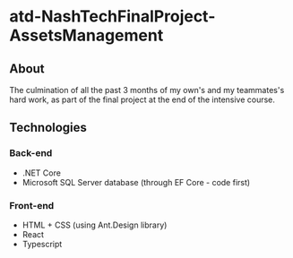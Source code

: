 # atd-NashTechFinalProject-AssetsManagement

## About
The culmination of all the past 3 months of my own's and my teammates's hard work, as part of the final project at the end of the intensive course.

## Technologies

### Back-end
- .NET Core
- Microsoft SQL Server database (through EF Core - code first)

### Front-end
- HTML + CSS (using Ant.Design library)
- React
- Typescript
